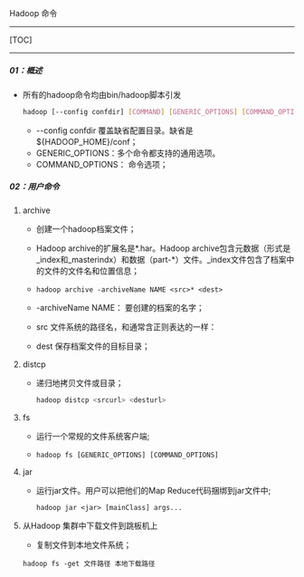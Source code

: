 Hadoop 命令

------

[TOC]

------

##### 01：概述

- 所有的hadoop命令均由bin/hadoop脚本引发

  ```sh
  hadoop [--config confdir] [COMMAND] [GENERIC_OPTIONS] [COMMAND_OPTIONS]
  ```

  - --config confdir  覆盖缺省配置目录。缺省是${HADOOP_HOME}/conf；
  - GENERIC_OPTIONS：多个命令都支持的通用选项。  
  - COMMAND_OPTIONS： 命令选项；

##### 02：用户命令

1. archive

   - 创建一个hadoop档案文件；

   - Hadoop archive的扩展名是*.har。Hadoop archive包含元数据（形式是_index和_masterindx）和数据（part-*）文件。_index文件包含了档案中的文件的文件名和位置信息；

   - ```
     hadoop archive -archiveName NAME <src>* <dest>
     ```

   - -archiveName NAME： 要创建的档案的名字；

   - src  文件系统的路径名，和通常含正则表达的一样：

   - dest  保存档案文件的目标目录；

2. distcp

   - 递归地拷贝文件或目录；

     ```sh
     hadoop distcp <srcurl> <desturl>
     ```

3. fs

   - 运行一个常规的文件系统客户端;

   - ```
     hadoop fs [GENERIC_OPTIONS] [COMMAND_OPTIONS]
     ```

4. jar

   - 运行jar文件。用户可以把他们的Map Reduce代码捆绑到jar文件中;

     ```
     hadoop jar <jar> [mainClass] args...
     ```
   
5. 从Hadoop 集群中下载文件到跳板机上

   - 复制文件到本地文件系统；

   ```
   hadoop fs -get 文件路径 本地下载路径
   ```

   

